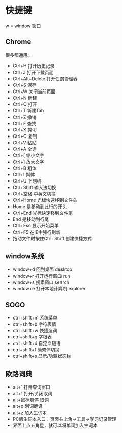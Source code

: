 
# 快捷键

w = window 窗口

## Chrome

很多都通用。

* Ctrl+H 打开历史记录
* Ctrl+J 打开下载页面
* Ctrl+Alt+Delete 打开任务管理器
* Ctrl+S 保存
* Ctrl+W 关闭当前页面
* Ctrl+N 新建
* Ctrl+O 打开
* Ctrl+T 新建Tab
* Ctrl+Z 撤销
* Ctrl+F 查找
* Ctrl+X 剪切
* Ctrl+C 复制
* Ctrl+V 粘贴
* Ctrl+A 全选
* Ctrl+[ 缩小文字
* Ctrl+] 放大文字
* Ctrl+B 粗体
* Ctrl+I 斜体
* Ctrl+U 下划线
* Ctrl+Shift 输入法切换
* Ctrl+空格  中英文切换
* Ctrl+Home  光标快速移到文件头
* Home 是移动到此行的开头
* Ctrl+End 光标快速移到文件尾
* End 是移动到行尾
* Ctrl+Esc 显示开始菜单
* Ctrl+F5 在IE中强行刷新
* 拖动文件时按住Ctrl+Shift 创建快捷方式

## window系统

* window+d 回到桌面 desktop
* window+r 打开运行窗口 run
* window+s 搜索窗口 search
* window+e 打开本地计算机 explorer

## SOGO

* ctrl+shift+m 系统菜单
* ctrl+shift+b 字符表情
* ctrl+shift+w 快捷造词
* ctrl+shift+g 字根表
* ctrl+shift+d 自定义短语
* ctrl+shift+f 简繁体切换
* ctrl+shift+s 显示/隐藏状态栏

## 欧路词典

* alt+` 打开查词窗口
* alt+1 打开/关闭取词
* alt+鼠标悬停 取词
* alt+q 划词翻译
* alt+z 加入生词本
* PC版生词本入口：页面右上角→工具→学习记录管理
* 界面上点五角星，就可以将单词加入生词本
